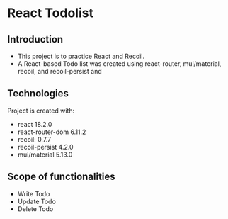 # React Todolist

## Introduction

- This project is to practice React and Recoil.
- A React-based Todo list was created using react-router, mui/material, recoil, and recoil-persist and

## Technologies

Project is created with:

- react 18.2.0
- react-router-dom 6.11.2
- recoil: 0.7.7
- recoil-persist 4.2.0
- mui/material 5.13.0

## Scope of functionalities

- Write Todo
- Update Todo
- Delete Todo
